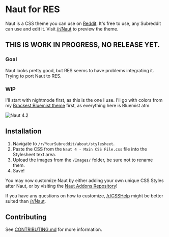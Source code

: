 # Naut for RES

Naut is a CSS theme you can use on [Reddit](http://www.Reddit.com). It's free to use, any Subreddit can use and edit it. Visit [/r/Naut](http://www.Reddit.com/r/Naut) to preview the theme.

## THIS IS WORK IN PROGRESS, NO RELEASE YET.

### Goal
Naut looks pretty good, but RES seems to have problems integrating it. 
Trying to port Naut to RES.

### WIP
I'll start with nightmode first, as this is the one I use.
I'll go with colors from my [Brackest Bluemist theme](https://github.com/Huygenz/brackets-bluemist) first, as everything here is Bluemist atm.

![Naut 4.2](https://i.imgur.com/xbLfJS6.png)

## Installation

1. Navigate to `/r/YourSubreddit/about/stylesheet`.
2. Paste the CSS from the `Naut 4 - Main CSS File.css` file into the Stylesheet text area.
3. Upload the images from the `/Images/` folder, be sure not to rename them.
4. Save!

You may now customize Naut by either adding your own unique CSS Styles after Naut, or by visiting the [Naut Addons Repository](https://github.com/Axel--/Naut-for-reddit/tree/master/Addons)!

If you have any questions on how to customize, [/r/CSSHelp](https://www.reddit.com/r/csshelp) might be better suited than [/r/Naut](https://www.reddit.com/r/Naut).

## Contributing

See [CONTRIBUTING.md](https://github.com/Axel--/Naut-for-reddit/blob/master/CONTRIBUTING.md) for more information.
